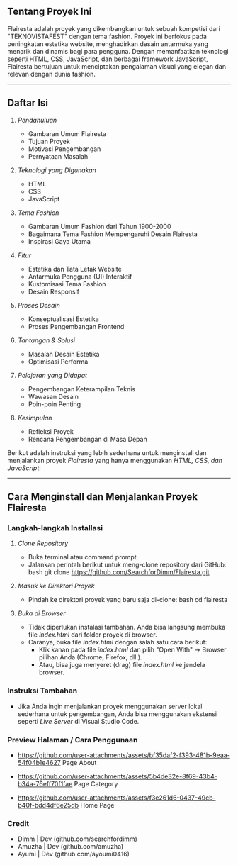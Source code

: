 ## Tentang Proyek Ini

Flairesta adalah proyek yang dikembangkan untuk sebuah kompetisi dari "TEKNOVISTAFEST" dengan tema fashion. Proyek ini berfokus pada peningkatan estetika website, menghadirkan desain antarmuka yang menarik dan dinamis bagi para pengguna. Dengan memanfaatkan teknologi seperti HTML, CSS, JavaScript, dan berbagai framework JavaScript, Flairesta bertujuan untuk menciptakan pengalaman visual yang elegan dan relevan dengan dunia fashion.

---

## Daftar Isi

1. *Pendahuluan*

   - Gambaran Umum Flairesta
   - Tujuan Proyek
   - Motivasi Pengembangan
   - Pernyataan Masalah

2. *Teknologi yang Digunakan*

   - HTML
   - CSS
   - JavaScript

3. *Tema Fashion*

   - Gambaran Umum Fashion dari Tahun 1900-2000
   - Bagaimana Tema Fashion Mempengaruhi Desain Flairesta
   - Inspirasi Gaya Utama

4. *Fitur*

   - Estetika dan Tata Letak Website
   - Antarmuka Pengguna (UI) Interaktif
   - Kustomisasi Tema Fashion
   - Desain Responsif

5. *Proses Desain*

   - Konseptualisasi Estetika
   - Proses Pengembangan Frontend

6. *Tantangan & Solusi*

   - Masalah Desain Estetika
   - Optimisasi Performa

7. *Pelajaran yang Didapat*

   - Pengembangan Keterampilan Teknis
   - Wawasan Desain
   - Poin-poin Penting

8. *Kesimpulan*
   - Refleksi Proyek
   - Rencana Pengembangan di Masa Depan

Berikut adalah instruksi yang lebih sederhana untuk menginstall dan menjalankan proyek *Flairesta* yang hanya menggunakan *HTML, CSS, dan JavaScript*:

---

## Cara Menginstall dan Menjalankan Proyek Flairesta

### Langkah-langkah Installasi

1. *Clone Repository*

   - Buka terminal atau command prompt.
   - Jalankan perintah berikut untuk meng-clone repository dari GitHub:
     bash
     git clone https://github.com/SearchforDimm/Flairesta.git
     

2. *Masuk ke Direktori Proyek*

   - Pindah ke direktori proyek yang baru saja di-clone:
     bash
     cd flairesta
     

3. *Buka di Browser*
   - Tidak diperlukan instalasi tambahan. Anda bisa langsung membuka file *index.html* dari folder proyek di browser.
   - Caranya, buka file *index.html* dengan salah satu cara berikut:
     - Klik kanan pada file *index.html* dan pilih "Open With" -> Browser pilihan Anda (Chrome, Firefox, dll.).
     - Atau, bisa juga menyeret (drag) file *index.html* ke jendela browser.

### Instruksi Tambahan 

- Jika Anda ingin menjalankan proyek menggunakan server lokal sederhana untuk pengembangan, Anda bisa menggunakan ekstensi seperti *Live Server* di Visual Studio Code.


### Preview Halaman / Cara Penggunaan 

 - https://github.com/user-attachments/assets/bf35daf2-f393-481b-9eaa-54f04b1e4627
   Page About

 - https://github.com/user-attachments/assets/5b4de32e-8f69-43b4-b34a-76eff70f1fae
   Page Category
 - https://github.com/user-attachments/assets/f3e261d6-0437-49cb-b40f-bdd4df6e25db
   Home Page

### Credit 
   - Dimm | Dev (github.com/searchfordimm)
   - Amuzha | Dev (github.com/amuzha)
   - Ayumi | Dev (github.com/ayoumi0416)
